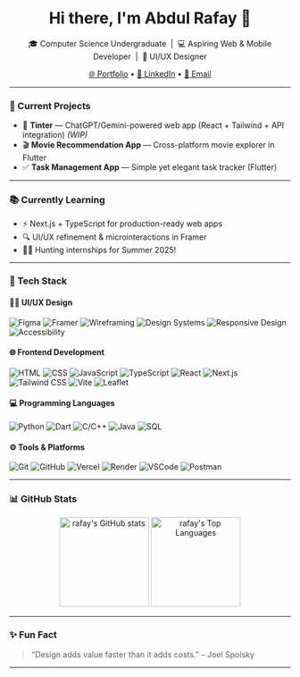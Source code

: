 <h1 align="center">Hi there, I'm Abdul Rafay 👋</h1>

<p align="center">
  🎓 Computer Science Undergraduate &nbsp;|&nbsp; 💻 Aspiring Web & Mobile Developer &nbsp;|&nbsp; 🎨 UI/UX Designer
</p>

<p align="center">
  <a href="https://rafayfolio.vercel.app/" target="_blank">🌐 Portfolio</a> • 
  <a href="https://www.linkedin.com/in/abdul-rafay-ar04/" target="_blank">💼 LinkedIn</a> • 
  <a href="mailto:rafay.shahidpk@gmail.com">📧 Email</a>
</p>

---

### 🔭 Current Projects
- 🚀 **Tinter** — ChatGPT/Gemini-powered web app (React + Tailwind + API integration) *(WIP)*
- 🎬 **Movie Recommendation App** — Cross-platform movie explorer in Flutter
- ✅ **Task Management App** — Simple yet elegant task tracker (Flutter)

---

### 📚 Currently Learning
- ⚡ Next.js + TypeScript for production-ready web apps
- 🔍 UI/UX refinement & microinteractions in Framer
- 🧑‍💻 Hunting internships for Summer 2025!

---

### 💼 Tech Stack

#### 🧑‍🎨 UI/UX Design
![Figma](https://img.shields.io/badge/-Figma-black?style=flat&logo=figma)
![Framer](https://img.shields.io/badge/-Framer-black?style=flat&logo=framer)
![Wireframing](https://img.shields.io/badge/-Wireframing-informational)
![Design Systems](https://img.shields.io/badge/-Design%20Systems-orange)
![Responsive Design](https://img.shields.io/badge/-Responsive%20Design-success)
![Accessibility](https://img.shields.io/badge/-Accessibility-blueviolet)

#### 🌐 Frontend Development
![HTML](https://img.shields.io/badge/-HTML5-E34F26?style=flat&logo=html5&logoColor=white)
![CSS](https://img.shields.io/badge/-CSS3-1572B6?style=flat&logo=css3)
![JavaScript](https://img.shields.io/badge/-JavaScript-F7DF1E?style=flat&logo=javascript&logoColor=black)
![TypeScript](https://img.shields.io/badge/-TypeScript-3178C6?style=flat&logo=typescript)
![React](https://img.shields.io/badge/-React-61DAFB?style=flat&logo=react&logoColor=black)
![Next.js](https://img.shields.io/badge/-Next.js-black?style=flat&logo=nextdotjs)
![Tailwind CSS](https://img.shields.io/badge/-TailwindCSS-38B2AC?style=flat&logo=tailwind-css)
![Vite](https://img.shields.io/badge/-Vite-646CFF?style=flat&logo=vite)
![Leaflet](https://img.shields.io/badge/-Leaflet-199900?style=flat&logo=leaflet)

#### 💻 Programming Languages
![Python](https://img.shields.io/badge/-Python-3776AB?style=flat&logo=python&logoColor=white)
![Dart](https://img.shields.io/badge/-Dart-0175C2?style=flat&logo=dart)
![C/C++](https://img.shields.io/badge/-C/C++-00599C?style=flat&logo=cplusplus&logoColor=white)
![Java](https://img.shields.io/badge/-Java-007396?style=flat&logo=java&logoColor=white)
![SQL](https://img.shields.io/badge/-SQL-4479A1?style=flat&logo=mysql&logoColor=white)

#### ⚙️ Tools & Platforms
![Git](https://img.shields.io/badge/-Git-F05032?style=flat&logo=git&logoColor=white)
![GitHub](https://img.shields.io/badge/-GitHub-181717?style=flat&logo=github)
![Vercel](https://img.shields.io/badge/-Vercel-000000?style=flat&logo=vercel)
![Render](https://img.shields.io/badge/-Render-46E3B7?style=flat&logo=render)
![VSCode](https://img.shields.io/badge/-VS%20Code-007ACC?style=flat&logo=visual-studio-code)
![Postman](https://img.shields.io/badge/-Postman-FF6C37?style=flat&logo=postman)

---

### 📊 GitHub Stats

<p align="center">
  <img src="https://github-readme-stats.vercel.app/api?username=Abd-Rafay&show_icons=true&theme=radical" alt="rafay's GitHub stats" height="160" />
  <img src="https://github-readme-stats.vercel.app/api/top-langs/?username=Abd-Rafay&layout=compact&theme=radical" alt="rafay's Top Languages" height="160" />
</p>

---

### ✨ Fun Fact
> “Design adds value faster than it adds costs.” – Joel Spolsky

---


